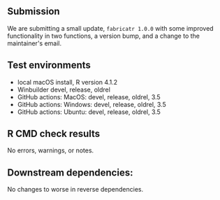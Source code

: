 ## Submission

We are submitting a small update, `fabricatr 1.0.0` with some improved functionality in two functions, a version bump, and a change to the maintainer's email.

## Test environments
* local macOS install, R version 4.1.2
* Winbuilder devel, release, oldrel
* GitHub actions: MacOS: devel, release, oldrel, 3.5
* GitHub actions: Windows: devel, release, oldrel, 3.5
* GitHub actions: Ubuntu: devel, release, oldrel, 3.5

## R CMD check results
No errors, warnings, or notes.

## Downstream dependencies:
No changes to worse in reverse dependencies.
